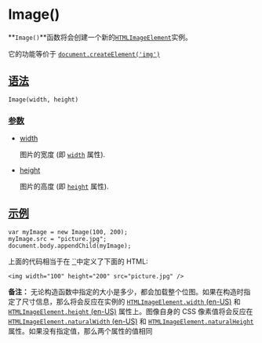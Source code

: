 # Image()

**`Image()`**函数将会创建一个新的[`HTMLImageElement`](https://developer.mozilla.org/zh-CN/docs/Web/API/HTMLImageElement)实例。

它的功能等价于 [`document.createElement('img')`](https://developer.mozilla.org/zh-CN/docs/Web/API/Document/createElement)

## [语法](https://developer.mozilla.org/zh-CN/docs/Web/API/HTMLImageElement/Image#语法)

```
Image(width, height)
```

### [参数](https://developer.mozilla.org/zh-CN/docs/Web/API/HTMLImageElement/Image#参数)

-   [width](https://developer.mozilla.org/zh-CN/docs/Web/API/HTMLImageElement/Image#width)

    图片的宽度 (即 [`width`](https://developer.mozilla.org/zh-CN/docs/Web/HTML/Element/img#width) 属性).

-   [height](https://developer.mozilla.org/zh-CN/docs/Web/API/HTMLImageElement/Image#height)

    图片的高度 (即 [`height`](https://developer.mozilla.org/zh-CN/docs/Web/HTML/Element/img#height) 属性).

## [示例](https://developer.mozilla.org/zh-CN/docs/Web/API/HTMLImageElement/Image#示例)

```
var myImage = new Image(100, 200);
myImage.src = "picture.jpg";
document.body.appendChild(myImage);
```

上面的代码相当于在 [``](https://developer.mozilla.org/zh-CN/docs/Web/HTML/Element/body)中定义了下面的 HTML:

```
<img width="100" height="200" src="picture.jpg" />
```

**备注：** 无论构造函数中指定的大小是多少，都会加载整个位图。如果在构造时指定了尺寸信息，那么将会反应在实例的 [`HTMLImageElement.width` (en-US)](https://developer.mozilla.org/en-US/docs/Web/API/HTMLImageElement/width) 和 [`HTMLImageElement.height` (en-US)](https://developer.mozilla.org/en-US/docs/Web/API/HTMLImageElement/height) 属性上。图像自身的 CSS 像素值将会反应在[`HTMLImageElement.naturalWidth` (en-US)](https://developer.mozilla.org/en-US/docs/Web/API/HTMLImageElement/naturalWidth) 和 [`HTMLImageElement.naturalHeight`](https://developer.mozilla.org/zh-CN/docs/Web/API/HTMLImageElement/naturalHeight)属性。如果没有指定值，那么两个属性的值相同